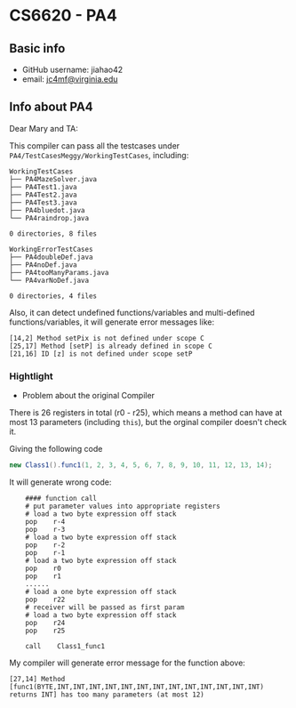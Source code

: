 # CS6620 - PA4

## Basic info 

* GitHub username: jiahao42
* email: jc4mf@virginia.edu

## Info about PA4

Dear Mary and TA:

This compiler can pass all the testcases under `PA4/TestCasesMeggy/WorkingTestCases`, including:

```
WorkingTestCases
├── PA4MazeSolver.java
├── PA4Test1.java
├── PA4Test2.java
├── PA4Test3.java
├── PA4bluedot.java
└── PA4raindrop.java

0 directories, 8 files

WorkingErrorTestCases
├── PA4doubleDef.java
├── PA4noDef.java
├── PA4tooManyParams.java
└── PA4varNoDef.java

0 directories, 4 files
```

Also, it can detect undefined functions/variables and multi-defined functions/variables, it will generate error messages like:

```
[14,2] Method setPix is not defined under scope C
[25,17] Method [setP] is already defined in scope C
[21,16] ID [z] is not defined under scope setP
```

### Hightlight

* Problem about the original Compiler

There is 26 registers in total (r0 - r25), which means a method can have at most 13 parameters (including `this`), but the orginal compiler doesn't check it. 

Giving the following code

```Java
new Class1().func1(1, 2, 3, 4, 5, 6, 7, 8, 9, 10, 11, 12, 13, 14);
```

It will generate wrong code:

```assembly
    #### function call
    # put parameter values into appropriate registers
    # load a two byte expression off stack
    pop    r-4
    pop    r-3
    # load a two byte expression off stack
    pop    r-2
    pop    r-1
    # load a two byte expression off stack
    pop    r0
    pop    r1
    ......
    # load a one byte expression off stack
    pop    r22
    # receiver will be passed as first param
    # load a two byte expression off stack
    pop    r24
    pop    r25

    call    Class1_func1
```

My compiler will generate error message for the function above:

```
[27,14] Method [func1(BYTE,INT,INT,INT,INT,INT,INT,INT,INT,INT,INT,INT,INT,INT) returns INT] has too many parameters (at most 12)
```

